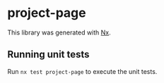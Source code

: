 # project-page

This library was generated with [Nx](https://nx.dev).

## Running unit tests

Run `nx test project-page` to execute the unit tests.
